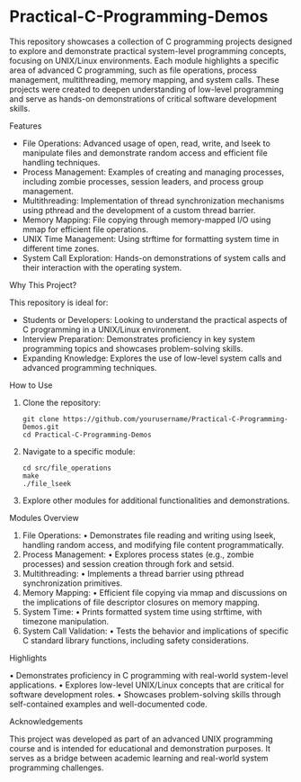 # Practical-C-Programming-Demos

This repository showcases a collection of C programming projects designed to explore and demonstrate practical system-level programming concepts, focusing on UNIX/Linux environments. Each module highlights a specific area of advanced C programming, such as file operations, process management, multithreading, memory mapping, and system calls. These projects were created to deepen understanding of low-level programming and serve as hands-on demonstrations of critical software development skills.

Features

- File Operations: Advanced usage of open, read, write, and lseek to manipulate files and demonstrate random access and efficient file handling techniques.
- Process Management: Examples of creating and managing processes, including zombie processes, session leaders, and process group management.
- Multithreading: Implementation of thread synchronization mechanisms using pthread and the development of a custom thread barrier.
- Memory Mapping: File copying through memory-mapped I/O using mmap for efficient file operations.
- UNIX Time Management: Using strftime for formatting system time in different time zones.
- System Call Exploration: Hands-on demonstrations of system calls and their interaction with the operating system.

Why This Project?

This repository is ideal for:
- Students or Developers: Looking to understand the practical aspects of C programming in a UNIX/Linux environment.
- Interview Preparation: Demonstrates proficiency in key system programming topics and showcases problem-solving skills.
- Expanding Knowledge: Explores the use of low-level system calls and advanced programming techniques.

How to Use

1.	Clone the repository:

		git clone https://github.com/yourusername/Practical-C-Programming-Demos.git
		cd Practical-C-Programming-Demos


2.	Navigate to a specific module:

		cd src/file_operations
		make
		./file_lseek


3.	Explore other modules for additional functionalities and demonstrations.

Modules Overview

1.	File Operations:
•	Demonstrates file reading and writing using lseek, handling random access, and modifying file content programmatically.
2.	Process Management:
•	Explores process states (e.g., zombie processes) and session creation through fork and setsid.
3.	Multithreading:
•	Implements a thread barrier using pthread synchronization primitives.
4.	Memory Mapping:
•	Efficient file copying via mmap and discussions on the implications of file descriptor closures on memory mapping.
5.	System Time:
•	Prints formatted system time using strftime, with timezone manipulation.
6.	System Call Validation:
•	Tests the behavior and implications of specific C standard library functions, including safety considerations.

Highlights

•	Demonstrates proficiency in C programming with real-world system-level applications.
•	Explores low-level UNIX/Linux concepts that are critical for software development roles.
•	Showcases problem-solving skills through self-contained examples and well-documented code.

Acknowledgements

This project was developed as part of an advanced UNIX programming course and is intended for educational and demonstration purposes. It serves as a bridge between academic learning and real-world system programming challenges.

